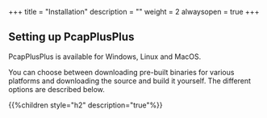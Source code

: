 +++
title = "Installation"
description = ""
weight = 2
alwaysopen = true
+++

## Setting up PcapPlusPlus

PcapPlusPlus is available for Windows, Linux and MacOS.

You can choose between downloading pre-built binaries for various platforms and downloading the source and build it yourself. The different options are described below.

{{%children style="h2" description="true"%}}